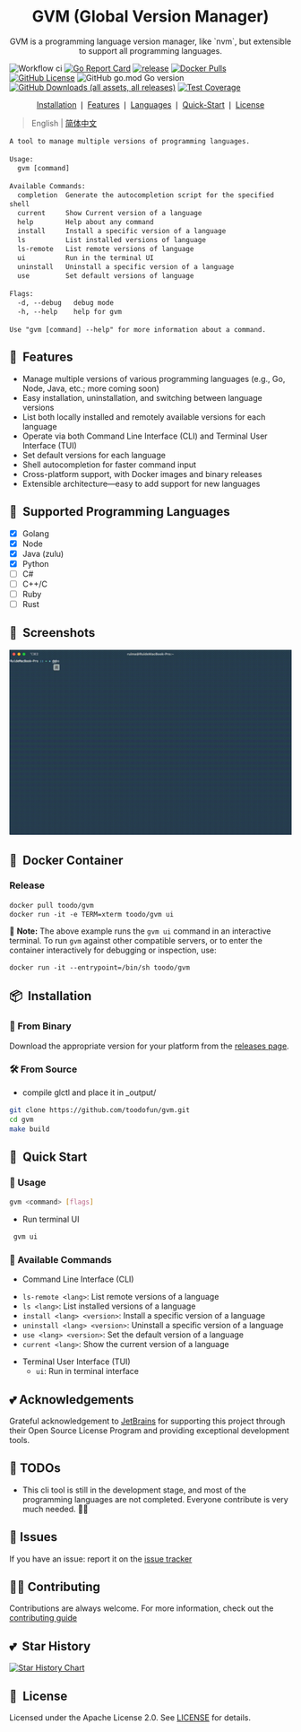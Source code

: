 <div align="center">
	<h1>GVM (Global Version Manager)</h1>
	<p>GVM is a programming language version manager, like `nvm`, but extensible to support all programming languages.</p>
</div>

![Workflow ci](https://github.com/toodofun/gvm/actions/workflows/gvm.yml/badge.svg)
[![Go Report Card](https://goreportcard.com/badge/github.com/toodofun/gvm)](https://goreportcard.com/report/github.com/toodofun/gvm)
[![release](https://img.shields.io/github/release-pre/toodofun/gvm.svg)](https://github.com/toodofun/gvm/releases)
[![Docker Pulls](https://img.shields.io/docker/pulls/toodo/gvm.svg?maxAge=604800)](https://hub.docker.com/r/toodo/gvm/)
[![GitHub License](https://img.shields.io/github/license/toodofun/gvm)](https://github.com/toodofun/gvm)
![GitHub go.mod Go version](https://img.shields.io/github/go-mod/go-version/toodofun/gvm?logo=go)
[![GitHub Downloads (all assets, all releases)](https://img.shields.io/github/downloads/toodofun/gvm/total)](https://github.com/MR5356/toodofun/gvm)
[![Test Coverage](https://codecov.io/gh/toodofun/gvm/branch/master/graph/badge.svg)](https://codecov.io/gh/toodofun/gvm)

<p align="center">
	<a href="#-installation">Installation</a> ❘
	<a href="#-features">Features</a> ❘
	<a href="#-supported-programming-languages">Languages</a> ❘
	<a href="#-quick-start">Quick-Start</a> ❘
	<a href="#-license">License</a>
</p>

> English | [简体中文](README_zh.md)

```shell
A tool to manage multiple versions of programming languages.

Usage:
  gvm [command]

Available Commands:
  completion  Generate the autocompletion script for the specified shell
  current     Show Current version of a language
  help        Help about any command
  install     Install a specific version of a language
  ls          List installed versions of language
  ls-remote   List remote versions of language
  ui          Run in the terminal UI
  uninstall   Uninstall a specific version of a language
  use         Set default versions of language

Flags:
  -d, --debug   debug mode
  -h, --help    help for gvm

Use "gvm [command] --help" for more information about a command.
```

## 🤘&nbsp; Features
- Manage multiple versions of various programming languages (e.g., Go, Node, Java, etc.; more coming soon)
- Easy installation, uninstallation, and switching between language versions
- List both locally installed and remotely available versions for each language
- Operate via both Command Line Interface (CLI) and Terminal User Interface (TUI)
- Set default versions for each language
- Shell autocompletion for faster command input
- Cross-platform support, with Docker images and binary releases
- Extensible architecture—easy to add support for new languages

## 🐍&nbsp; Supported Programming Languages
- [x] Golang
- [x] Node
- [x] Java (zulu)
- [x] Python
- [ ] C#
- [ ] C++/C
- [ ] Ruby
- [ ] Rust

## 🌈&nbsp; Screenshots
![usage](assets/gvm.gif)

## 🐳&nbsp; Docker Container
### Release
```
docker pull toodo/gvm
docker run -it -e TERM=xterm toodo/gvm ui
```
🔔 **Note:** The above example runs the `gvm ui` command in an interactive terminal. To run `gvm` against other compatible servers, or to enter the container interactively for debugging or inspection, use:

```
docker run -it --entrypoint=/bin/sh toodo/gvm
```

## 📦&nbsp; Installation

### 📁 From Binary

Download the appropriate version for your platform from the [releases page](https://github.com/toodofun/gvm/releases).

### 🛠️ From Source
- compile glctl and place it in _output/
```bash
git clone https://github.com/toodofun/gvm.git
cd gvm
make build
```

## 🚀&nbsp; Quick Start

### 📄&nbsp;Usage
  ```bash
  gvm <command> [flags]
  ```

- Run terminal UI
```bash
 gvm ui
```

### 🥪 Available Commands
* Command Line Interface (CLI)
- `ls-remote <lang>`: List remote versions of a language
- `ls <lang>`: List installed versions of a language
- `install <lang> <version>`: Install a specific version of a language
- `uninstall <lang> <version>`: Uninstall a specific version of a language
- `use <lang> <version>`: Set the default version of a language
- `current <lang>`: Show the current version of a language

* Terminal User Interface (TUI)
  * `ui`: Run in terminal interface

## 💕&nbsp;Acknowledgements
Grateful acknowledgement to [JetBrains](https://www.jetbrains.com/) for supporting this project through their Open Source License Program and providing exceptional development tools.

## 🧠&nbsp;TODOs
- This cli tool is still in the development stage, and most of the programming languages are not completed. Everyone contribute is very much needed. 🙋‍♂️

## 🤝&nbsp;Issues

If you have an issue: report it on the [issue tracker](https://github.com/toodofun/gvm/issues)

## 🧑‍💻&nbsp;Contributing

Contributions are always welcome. For more information, check out the [contributing guide](CONTRIBUTING.md)

## 💕&nbsp; Star History

[![Star History Chart](https://api.star-history.com/svg?repos=toodofun/gvm&type=Date)](https://star-history.com/#toodofun/gvm)

## 📘&nbsp; License

Licensed under the Apache License 2.0. See [LICENSE](LICENSE) for details.
